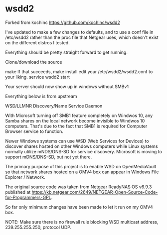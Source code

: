 # wsdd2
Forked from kochinc https://github.com/kochinc/wsdd2

I've updated to make a few changes to defaults, and to use a conf file in /etc/wsdd2 rather than the proc file that Netgear uses, which doesn't exist on the different distros I tested.

Everything should be pretty straight forward to get running.

Clone/download the source

make
If that succeeds,
make install
edit your /etc/wsdd2/wsdd2.conf to your liking.
service wsdd2 start

Your server should now show up in windows without SMBv1 


Everything below is from upstream


WSD/LLMNR Discovery/Name Service Daemon

With Microsoft turning off SMB1 feature completely on Windwos 10, any Samba shares on the 
local network become invisible to Windwos 10 computers. That's due to the fact that SMB1 is 
required for Computer Browser service to function.

Newer Windows systems can use WSD (Web Services for Devices) to discover shares hosted on 
other Windows computers while Linux systems normally utilize mNDS/DNS-SD for service discovery. 
Microsoft is moving to support mDNS/DNS-SD, but not yet there.

The primary purpose of this project is to enable WSD on OpenMediaVault so that network shares
hosted on a OMV4 box can appear in Windows File Explorer / Network.

The original source code was taken from Netgear ReadyNAS OS v6.9.3 published at https://kb.netgear.com/2649/NETGEAR-Open-Source-Code-for-Programmers-GPL.

So far only minimum changes have been made to let it run on my OMV4 box.

NOTE: Make sure there is no firewall rule blocking WSD multicast address, 239.255.255.250, protocol UDP.

